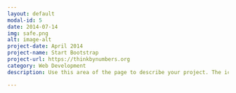 ```yaml
---
layout: default
modal-id: 5
date: 2014-07-14
img: safe.png
alt: image-alt
project-date: April 2014
project-name: Start Bootstrap
project-url: https://thinkbynumbers.org
category: Web Development
description: Use this area of the page to describe your project. The icon above is part of a free icon set by <a href="https://sellfy.com/p/8Q9P/jV3VZ/">Flat Icons</a>. On their website, you can download their free set with 16 icons, or you can purchase the entire set with 146 icons for only $12!

---
```

